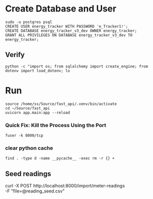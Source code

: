 # Create Database and User
```
sudo -u postgres psql
CREATE USER energy_tracker WITH PASSWORD 'e_Tracker1!';
CREATE DATABASE energy_tracker_v3_dev OWNER energy_tracker;
GRANT ALL PRIVILEGES ON DATABASE energy_tracker_v3_dev TO energy_tracker;
```
## Verify
```
python -c "import os; from sqlalchemy import create_engine; from dotenv import load_dotenv; lo
```
# Run
```
source /home/ss/Source/fast_api/.venv/bin/activate
cd ~/Source/fast_api
uvicorn app.main:app --reload
```
### Quick Fix: Kill the Process Using the Port
```
fuser -k 8000/tcp

```
### clear python cache
```
find . -type d -name __pycache__ -exec rm -r {} +
```

## Seed readings

curl -X POST http://localhost:8000/import/meter-readings \
  -F "file=@reading_seed.csv"
